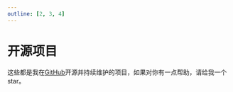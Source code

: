 ```yaml
---
outline: [2, 3, 4]
---
```


<script setup>
import Items from './components/Items.vue'

import { PROJECT_DATA } from './data'
</script>
<style></style>

# 开源项目

这些都是我在<a href="https://github.com/liwenka1" target="_blank" rel="noreferrer">GitHub</a>开源并持续维护的项目，如果对你有一点帮助，请给我一个star。

<Items v-for="{title, items} in PROJECT_DATA" :title="title" :items="items" />

<br />